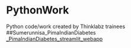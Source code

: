 # PythonWork
Python code/work created by Thinklabz trainees
##Sumerunnisa_PimaIndianDiabetes
[_PimaIndianDiabetes_streamlit_webapp](sumerunnisah-pimaindiandiabetes-streamlitapp-diabetes-razvsn.streamlit.app)
